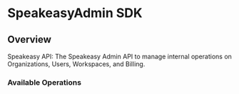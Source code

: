 # SpeakeasyAdmin SDK

## Overview

Speakeasy API: The Speakeasy Admin API to manage internal operations on Organizations, Users, Workspaces, and Billing.

### Available Operations
